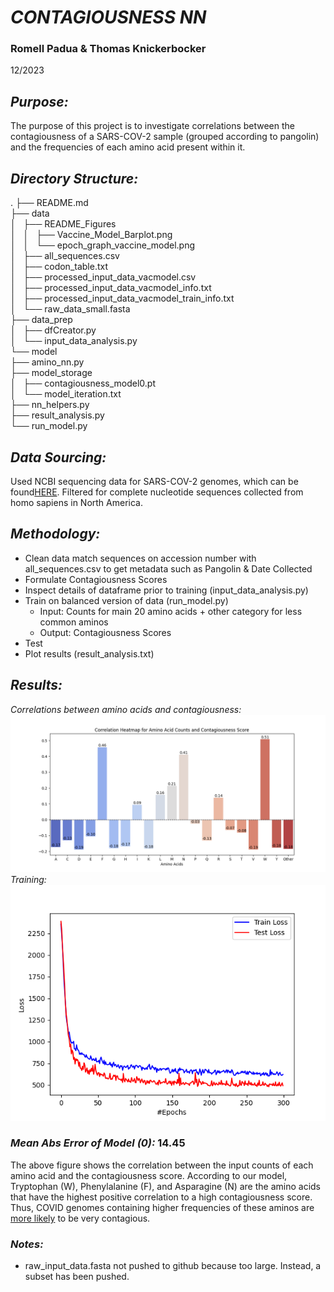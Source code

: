 # *CONTAGIOUSNESS NN*
### Romell Padua & Thomas Knickerbocker
12/2023


## *Purpose:*
The purpose of this project is to investigate correlations between the contagiousness of a SARS-COV-2 sample (grouped according to pangolin) and the frequencies of each amino acid present within it. 

## *Directory Structure:*
.
├── README.md \
├── data \
│   ├── README_Figures \
│   │   ├── Vaccine_Model_Barplot.png \
│   │   └── epoch_graph_vaccine_model.png \
│   ├── all_sequences.csv \
│   ├── codon_table.txt \
│   ├── processed_input_data_vacmodel.csv \
│   ├── processed_input_data_vacmodel_info.txt \
│   ├── processed_input_data_vacmodel_train_info.txt \
│   └── raw_data_small.fasta \
├── data_prep \
│   ├── dfCreator.py \
│   └── input_data_analysis.py \
└── model \
    ├── amino_nn.py \
    ├── model_storage \
    │   ├── contagiousness_model0.pt \
    │   └── model_iteration.txt \
    ├── nn_helpers.py \
    ├── result_analysis.py \
    └── run_model.py



## *Data Sourcing:*
Used NCBI sequencing data for SARS-COV-2 genomes, which can be found[HERE](https://www.ncbi.nlm.nih.gov/labs/virus/vssi/#/virus?SeqType_s=Nucleotide&VirusLineage_ss=Severe%20acute%20respiratory%20syndrome%20coronavirus%202,%20taxid:2697049&SourceDB_s=GenBank&HostLineage_ss=Homo%20sapiens%20(human),%20taxid:9606&BaselineSurveillance_s=include&Completeness_s=complete&Region_s=North%20America&CollectionDate_dr=2020-03-01T00:00:00.00Z%20TO%202023-12-19T23:59:59.00Z).
Filtered for complete nucleotide sequences collected from homo sapiens in North America.

## *Methodology:*
- Clean data match sequences on accession number with all_sequences.csv to get metadata such as Pangolin & Date Collected
- Formulate Contagiousness Scores
- Inspect details of dataframe prior to training (input_data_analysis.py)
- Train on balanced version of data (run_model.py)
    - Input: Counts for main 20 amino acids + other category for less common aminos
    - Output: Contagiousness Scores
- Test
- Plot results (result_analysis.txt)

## *Results:*
*Correlations between amino acids and contagiousness:* \
![Epoch Plot for Vaccination Adjust and Not](data/README_Figures/Vaccine_Model_Barplot.png)
*Training:* \
![Epoch Plot for Vaccination Adjust and Not](data/README_Figures/epoch_graph_vaccine_model.png)

### *Mean Abs Error of Model (0):*    14.45

The above figure shows the correlation between the input counts of each amino acid and the contagiousness score. According to our model, Tryptophan (W), Phenylalanine (F), and Asparagine (N) are the amino acids that have the highest positive correlation to a high contagiousness score. 
Thus, COVID genomes containing higher frequencies of these aminos are <ins>more likely</ins> to be very contagious.


### *Notes:*
- raw_input_data.fasta not pushed to github because too large. Instead, a subset has been pushed.
